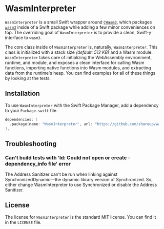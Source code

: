 # WasmInterpreter

`WasmInterpreter` is a small Swift wrapper around [`CWasm3`](https://github.com/shareup/cwasm3), which packages [`wasm3`](https://github.com/wasm3/wasm3) inside of a Swift package while adding a few minor conveniences on top. The overriding goal of `WasmInterpreter` is to provide a clean, Swift-y interface to `wasm3`.

The core class inside of `WasmInterpreter` is, naturally, `WasmInterpreter`. This class is initialized with a stack size _(default: 512 KB)_ and a Wasm module. `WasmInterpreter` takes care of initializing the WebAssembly environment, runtime, and module, and exposes a clean interface for calling Wasm functions, importing native functions into Wasm modules, and extracting data from the runtime's heap. You can find examples for all of these things by looking at the tests.

## Installation

To use `WasmInterpreter` with the Swift Package Manager, add a dependency to your `Package.swift` file:

```swift
dependencies: [
  .package(name: "WasmInterpreter", url: "https://github.com/shareup/wasm-interpreter-apple.git", from: "0.5.0"),
],
```

## Troubleshooting

### Can't build tests with 'ld: Could not open or create -dependency_info file' error

The Address Sanitizer can't be run when linking against SynchronizedDynamic—the dynamic library version of Synchronized. So, either change WasmInterpreter to use Synchronized or disable the Address Sanitizer.

## License

The license for `WasmInterpreter` is the standard MIT license. You can find it in the `LICENSE` file.

